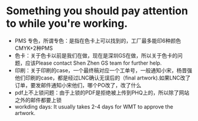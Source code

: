 # Something you should pay attention to while you're working.
- PMS 专色，所谓专色：是指在色卡上可以找到的，工厂最多能印6种颜色CMYK+2种PMS
- 色卡：关于色卡以前是我们在做，现在是深圳GS在做，所以关于色卡的问题，应该Please contact Shen Zhen GS team for further help.
- 印刷：关于印刷的case，一个最终稿对应一个工单号，一般通知小宋，杨晋强他们印刷的case，都是经过LNC确认无误后的（final artwork).如果LNC改了订单，要发邮件通知小宋他们，哪个PO改了，改了什么
- pdf上不上锁问题：由于上锁的PDF是拒绝被上传到PHQ上的，所以除了网站之外的邮件都要上锁
- workding days: It usually takes 2-4 days for WMT to approve the artwork.

